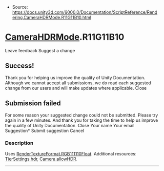 * Source: https://docs.unity3d.com/6000.0/Documentation/ScriptReference/Rendering.CameraHDRMode.R11G11B10.html

#  [CameraHDRMode](https://docs.unity3d.com/6000.0/Documentation/ScriptReference/Rendering.CameraHDRMode.html).R11G11B10
Leave feedback
Suggest a change
## Success!
Thank you for helping us improve the quality of Unity Documentation. Although we cannot accept all submissions, we do read each suggested change from our users and will make updates where applicable.
Close
## Submission failed
For some reason your suggested change could not be submitted. Please <a>try again</a> in a few minutes. And thank you for taking the time to help us improve the quality of Unity Documentation.
Close
Your name Your email Suggestion* Submit suggestion
Cancel
### Description
Uses [RenderTextureFormat.RGB111110Float](https://docs.unity3d.com/6000.0/Documentation/ScriptReference/RenderTextureFormat.RGB111110Float.html).
Additional resources: [TierSettings.hdr](https://docs.unity3d.com/6000.0/Documentation/ScriptReference/Rendering.TierSettings-hdr.html), [Camera.allowHDR](https://docs.unity3d.com/6000.0/Documentation/ScriptReference/Camera-allowHDR.html).
* * *
